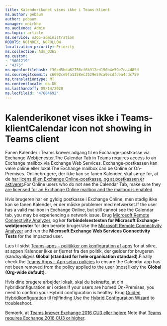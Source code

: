 ```yaml
---
title: Kalenderikonet vises ikke i Teams-klient
ms.author: pebaum
author: pebaum
manager: mnirkhe
ms.audience: Admin
ms.topic: article
ms.service: o365-administration
ROBOTS: NOINDEX, NOFOLLOW
localization_priority: Priority
ms.collection: Adm_O365
ms.custom:
- "9001219"
- "4375"
ms.openlocfilehash: f30cd5bda62756cf6b912ed150b4e59e7ca4d85d
ms.sourcegitcommit: c6692ce0fa1358ec3529e59ca0ecdfdea4cdc759
ms.translationtype: MT
ms.contentlocale: da-DK
ms.lasthandoff: 09/14/2020
ms.locfileid: "47684692"
---
```

# <a name="calendar-icon-not-showing-in-teams-client"></a><span data-ttu-id="a6408-102">Kalenderikonet vises ikke i Teams-klient</span><span class="sxs-lookup"><span data-stu-id="a6408-102">Calendar icon not showing in Teams client</span></span>

<span data-ttu-id="a6408-103">Fanen Kalender i Teams kræver adgang til en Exchange-postkasse via Exchange Webtjenester.</span><span class="sxs-lookup"><span data-stu-id="a6408-103">The Calendar Tab in Teams requires access to an Exchange mailbox via Exchange Web Services.</span></span> <span data-ttu-id="a6408-104">Exchange-postkassen kan være online eller lokal.</span><span class="sxs-lookup"><span data-stu-id="a6408-104">The Exchange mailbox can be Online or On-Premises.</span></span> <span data-ttu-id="a6408-105">Onlinebrugere, der ikke kan se fanen Kalender, skal sørge for, at de [har licens til en Exchange Online-postkasse, og at postkassen er aktiveret](https://docs.microsoft.com/exchange/recipients-in-exchange-online/create-user-mailboxes).</span><span class="sxs-lookup"><span data-stu-id="a6408-105">For Online users who do not see the Calendar Tab, make sure they [are licensed for an Exchange Online mailbox and the mailbox is enabled](https://docs.microsoft.com/exchange/recipients-in-exchange-online/create-user-mailboxes).</span></span>

<span data-ttu-id="a6408-106">Hvis brugeren har en gyldig postkasse i Exchange Online, men stadig ikke kan se fanen Kalender, er der måske problemer med netværket.</span><span class="sxs-lookup"><span data-stu-id="a6408-106">If the user has a valid mailbox in Exchange Online, but still cannot see the Calendar tab, you may be experiencing a network issue.</span></span> <span data-ttu-id="a6408-107">Brug [Microsoft Remote Connectivity Analyzer](https://testconnectivity.microsoft.com/), og kør **forbindelsestesten for Microsoft Exchange-webtjenester** for den berørte bruger.</span><span class="sxs-lookup"><span data-stu-id="a6408-107">Use the [Microsoft Remote Connectivity Analyzer](https://testconnectivity.microsoft.com/) and run the **Microsoft Exchange Web Services Connectivity Tests** for the impacted user.</span></span>

<span data-ttu-id="a6408-108">Læs til sidst [Teams-apps – politikker om konfiguration af apps](https://admin.teams.microsoft.com/policies/app-setup) for at sikre, at appen Kalender ikke er fjernet fra den politik, der gælder for brugeren (sandsynligvis **Global (standard for hele organisation standard)**.</span><span class="sxs-lookup"><span data-stu-id="a6408-108">Finally check the [Teams Apps – App setup policies](https://admin.teams.microsoft.com/policies/app-setup) to ensure the Calendar app has not been removed from the policy applied to the user (most likely the **Global (Org-wide default)**.</span></span>

<span data-ttu-id="a6408-109">Hvis dine brugere arbejder lokalt, skal du bekræfte, at din hybridkonfiguration er i orden.</span><span class="sxs-lookup"><span data-stu-id="a6408-109">If your users are homed On-Premises, you need to confirm your Hybrid configuration is healthy.</span></span> <span data-ttu-id="a6408-110">Brug [Guiden Hybridkonfiguration](https://docs.microsoft.com/exchange/hybrid-deployment/hybrid-agent) til fejlfinding.</span><span class="sxs-lookup"><span data-stu-id="a6408-110">Use the [Hybrid Configuration Wizard](https://docs.microsoft.com/exchange/hybrid-deployment/hybrid-agent) to troubleshoot.</span></span>

<span data-ttu-id="a6408-111">Bemærk, at [Teams kræver Exchange 2016 CU3 eller højere](https://docs.microsoft.com/microsoftteams/exchange-teams-interact).</span><span class="sxs-lookup"><span data-stu-id="a6408-111">Note that [Teams requires Exchange 2016 CU3 or higher](https://docs.microsoft.com/microsoftteams/exchange-teams-interact).</span></span>
